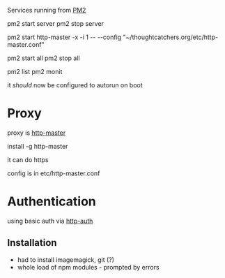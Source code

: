 
Services running from [PM2](https://github.com/Unitech/pm2)

pm2 start server
pm2 stop server

pm2 start http-master -x -i 1 -- --config "~/thoughtcatchers.org/etc/http-master.conf"

pm2 start all
pm2 stop all

pm2 list
pm2 monit

it *should* now be configured to autorun on boot

# Proxy
proxy is [http-master](https://github.com/virtkick/http-master)

install -g http-master

it can do https

config is in etc/http-master.conf

# Authentication
using basic auth via [http-auth](https://github.com/gevorg/http-auth)

## Installation
* had to install  imagemagick, git (?)
* whole load of npm modules - prompted by errors
